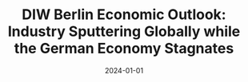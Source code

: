 ---
# Documentation: https://sourcethemes.com/academic/docs/managing-content/

title: "DIW Berlin Economic Outlook: Industry Sputtering Globally while the German Economy Stagnates"
authors: ["Geraldine Dany-Knedlik", "Nina Maria Brehl", "Hella Engerer", "Angelina Hackmann", "Pia Hüttl", "Konstantin A. Kholodilin", "Frederik Kurcz", "Laura Pagenhardt", "Marie Rullière", "Jan-Christopher Scherer", "Teresa Schildmann", "Ruben Staffa", "Kristin Trautmann"]
date: 2024-01-01
doi: ""

# Schedule page publish date (NOT publication's date).
publishDate: 2024-09-12

# Publication type.
# Legend: 0 = Uncategorized; 1 = Conference paper; 2 = Journal article;
# 3 = Preprint / Working Paper; 4 = Report; 5 = Book; 6 = Book section;
# 7 = Thesis; 8 = Patent
publication_types: ["4"]

# Publication name and optional abbreviated publication name.
publication: "***DIW Weekly Report***, 14(35/36/37/38/39), pp. 223-237" #  "***Economic Journal***, 133(652), pp. 1318-1347"
publication_short: ""

abstract: ""

# Summary. An optional shortened abstract.
summary: ""

tags: ["select"]
categories: []
featured: false

# Custom links (optional).
#   Uncomment and edit lines below to show custom links.
links:
- name: DIW Weekly Report
  url: "https://doi.org/10.18723/diw_dwr:2024-35-1"
#- name: Ungated
#  url: files/BBEG_2018wp.pdf
#- name: Earlier CEPR DP9702
#  url: "https://cepr.org/active/publications/discussion_papers/dp.php?dpno=9702"
#- name: Earlier NBER WP19180
#  url: "https://www.nber.org/papers/w19180"
# url: "https://doi.org/10.1016/j.jmoneco.2018.07.013"
#  icon_pack: fab
#  icon: twitter

url_pdf:
url_code:
url_dataset:
url_poster:
url_project:
url_slides:
url_source:
url_video:

# Featured image
# To use, add an image named `featured.jpg/png` to your page's folder.
# Focal points: Smart, Center, TopLeft, Top, TopRight, Left, Right, BottomLeft, Bottom, BottomRight.
image:
  caption: ""
  focal_point: ""
  preview_only: false

# Associated Projects (optional).
#   Associate this publication with one or more of your projects.
#   Simply enter your project's folder or file name without extension.
#   E.g. `internal-project` references `content/project/internal-project/index.md`.
#   Otherwise, set `projects: []`.
projects: []

# Slides (optional).
#   Associate this publication with Markdown slides.
#   Simply enter your slide deck's filename without extension.
#   E.g. `slides: "example"` references `content/slides/example/index.md`.
#   Otherwise, set `slides: ""`.
slides: ""
---